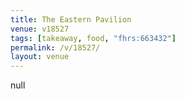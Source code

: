 ```yaml
---
title: The Eastern Pavilion
venue: v18527
tags: [takeaway, food, "fhrs:663432"]
permalink: /v/18527/
layout: venue
---
```

null